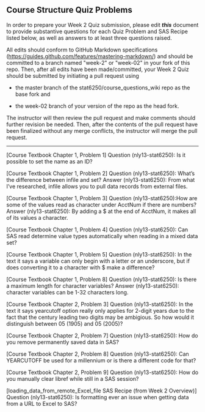 ## Course Structure Quiz Problems

In order to prepare your Week 2 Quiz submission, please edit ***this*** document to provide substantive questions for each Quiz Problem and SAS Recipe listed below, as well as answers to at least three questions raised.

All edits should conform to GitHub Markdown specifications (https://guides.github.com/features/mastering-markdown/) and should be committed to a branch named "week-2" or "week-02" in your fork of this repo. Then, after all edits have been made/committed, your Week 2 Quiz should be submitted by initiating a pull request using

- the master branch of the stat6250/course_questions_wiki repo as the base fork and

- the week-02 branch of your version of the repo as the head fork.

The instructor will then review the pull request and make comments should further revision be needed. Then, after the contents of the pull request have been finalized without any merge conflicts, the instructor will merge the pull request.

********************************************************************************


[Course Textbook Chapter 1, Problem 1]
Question (nly13-stat6250): Is it possible to set the name as an ID?

[Course Textbook Chapter 1, Problem 2]
Question (nly13-stat6250): What’s the difference between  infile and set?
Answer (nly13-stat6250): From what I’ve researched, infile allows you to pull data records from external files.

[Course Textbook Chapter 1, Problem 3]
Question (nly13-stat6250):How are some of the values read as character under AcctNum if there are numbers?
Answer (nly13-stat6250): By adding a $ at the end of AcctNum, it makes all of its values a character.

[Course Textbook Chapter 1, Problem 4]
Question (nly13-stat6250): Can SAS read determine value types automatically when reading in a mixed data set?

[Course Textbook Chapter 1, Problem 5]
Question (nly13-stat6250): In the text it says a variable can only begin with a letter or an underscore, but if does converting it to a character with $ make a difference?

[Course Textbook Chapter 1, Problem 8]
Question (nly13-stat6250): Is there a maximum length for character variables?
Answer (nly13-stat6250): character variables can be 1-32 characters long.

[Course Textbook Chapter 2, Problem 3]
Question (nly13-stat6250): In the text it says yearcutoff option really only applies for 2-digit years due to the fact that the century leading two digits may be ambigious. So how would it distinguish between 05 (1905) and 05 (2005)?

[Course Textbook Chapter 2, Problem 7]
Question (nly13-stat6250): How do you remove permanently saved data in SAS?

[Course Textbook Chapter 2, Problem 8]
Question (nly13-stat6250): Can YEARCUTOFF be used for a millennium or is there a different code for that? 

[Course Textbook Chapter 2, Problem 9]
Question (nly13-stat6250): How do you manually clear libref while still in a SAS session?

[loading_data_from_remote_Excel_file SAS Recipe (from Week 2 Overview)]
Question (nly13-stat6250): Is formatting ever an issue when getting data from a URL to Excel to SAS?

